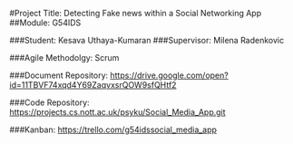 #Project Title: Detecting Fake news within a Social Networking App 
##Module: G54IDS

###Student: Kesava Uthaya-Kumaran
###Supervisor: Milena Radenkovic

###Agile Methodolgy: Scrum

###Document Repository: 
https://drive.google.com/open?id=11TBVF74xqd4Y69ZaqvxsrQOW9sfQHtf2

###Code Repository:
https://projects.cs.nott.ac.uk/psyku/Social_Media_App.git

###Kanban:
https://trello.com/g54idssocial_media_app
